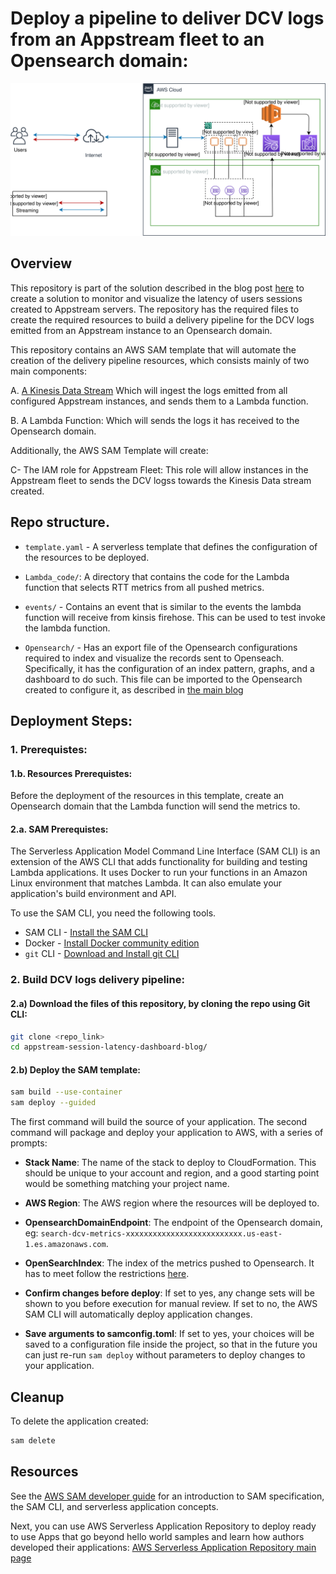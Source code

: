 # Deploy a pipeline to deliver DCV logs from an Appstream fleet to an Opensearch domain:

![Overall Architecture of APPSTREAM SESSION LATENCY](<./Appstream - Session Latency.svg>)
## Overview

This repository is part of the solution described in the blog post [here](<>) to create a solution to monitor and visualize the latency of users sessions created to Appstream servers. The repository has the required files to create the required resources to build a delivery pipeline for the DCV logs emitted from an Appstream instance to an Opensearch domain.

This repository contains an AWS SAM template that will automate the creation of the delivery pipeline resources, which consists mainly of two main components:

A. [A Kinesis Data Stream](<https://docs.aws.amazon.com/streams/latest/dev/introduction.html>)  Which will ingest the logs emitted from all configured Appstream instances, and sends them to a Lambda function.

B. A Lambda Function: Which will sends the logs it has received to the Opensearch domain.

Additionally, the AWS SAM Template will create:

C- The IAM role for Appstream Fleet: This role will allow instances in the Appstream fleet to sends the DCV logss towards the Kinesis Data stream created.


## Repo structure.

- `template.yaml` - A serverless template that defines the configuration of the resources to be deployed.

- `Lambda_code/`: A directory that contains the code for the Lambda function that selects RTT metrics from all pushed metrics.

- `events/` - Contains an event that is similar to the events the lambda function will receive from kinsis firehose. This can be used to test invoke the lambda function.

- `Opensearch/` - Has an export file of the Opensearch configurations required to index and visualize the records sent to Openseach. Specifically, it has the configuration of an index pattern, graphs, and a dashboard to do such. This file can be imported to the Opensearch created to configure it, as described in [the main blog](<>)

## Deployment Steps:

### 1. Prerequistes:

#### 1.b. Resources Prerequistes:

Before the deployment of the resources in this template, create an Opensearch domain that the Lambda function will send the metrics to.

#### 2.a. SAM Prerequistes:
The Serverless Application Model Command Line Interface (SAM CLI) is an extension of the AWS CLI that adds functionality for building and testing Lambda applications. It uses Docker to run your functions in an Amazon Linux environment that matches Lambda. It can also emulate your application's build environment and API.

To use the SAM CLI, you need the following tools.

* SAM CLI - [Install the SAM CLI](https://docs.aws.amazon.com/serverless-application-model/latest/developerguide/serverless-sam-cli-install.html)
* Docker - [Install Docker community edition](https://hub.docker.com/search/?type=edition&offering=community)
* `git` CLI - [Download and Install git CLI](https://git-scm.com/downloads)


### 2. Build DCV logs delivery pipeline:

#### 2.a) Download the files of this repository, by cloning the repo using Git CLI:

```bash
git clone <repo_link>
cd appstream-session-latency-dashboard-blog/
```

#### 2.b) Deploy the SAM template:

```bash
sam build --use-container
sam deploy --guided
```

The first command will build the source of your application. The second command will package and deploy your application to AWS, with a series of prompts:

* **Stack Name**: The name of the stack to deploy to CloudFormation. This should be unique to your account and region, and a good starting point would be something matching your project name.
* **AWS Region**: The AWS region where the resources will be deployed to.

* **OpensearchDomainEndpoint**: The endpoint of the Opensearch domain, eg:  `search-dcv-metrics-xxxxxxxxxxxxxxxxxxxxxxxxxx.us-east-1.es.amazonaws.com`.

* **OpenSearchIndex**: The index of the metrics pushed to Opensearch. It has to meet follow the restrictions [here](<https://docs.aws.amazon.com/opensearch-service/latest/developerguide/indexing.html#indexing-naming>).

* **Confirm changes before deploy**: If set to yes, any change sets will be shown to you before execution for manual review. If set to no, the AWS SAM CLI will automatically deploy application changes.

* **Save arguments to samconfig.toml**: If set to yes, your choices will be saved to a configuration file inside the project, so that in the future you can just re-run `sam deploy` without parameters to deploy changes to your application.


## Cleanup

To delete the application  created:

```bash
sam delete
```

## Resources

See the [AWS SAM developer guide](https://docs.aws.amazon.com/serverless-application-model/latest/developerguide/what-is-sam.html) for an introduction to SAM specification, the SAM CLI, and serverless application concepts.

Next, you can use AWS Serverless Application Repository to deploy ready to use Apps that go beyond hello world samples and learn how authors developed their applications: [AWS Serverless Application Repository main page](https://aws.amazon.com/serverless/serverlessrepo/)